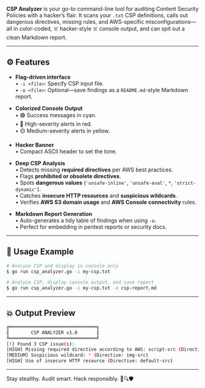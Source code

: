 
**CSP Analyzer** is your go-to command-line tool for auditing Content Security Policies with a hacker’s flair. It scans your `.txt` CSP definitions, calls out dangerous directives, missing rules, and AWS-specific misconfigurations—all in color-coded, ☠️ hacker-style ☠️ console output, and can spit out a clean Markdown report.

---

## ⚙️ Features

- **Flag-driven interface**  
  • `-i <file>`: Specify CSP input file.  
  • `-o <file>`: Optional—save findings as a `README.md`-style Markdown report.

- **Colorized Console Output**  
  • 🟢 Success messages in cyan.  
  • 🔴 High-severity alerts in red.  
  • 🟡 Medium-severity alerts in yellow.

- **Hacker Banner**  
  • Compact ASCII header to set the tone.

- **Deep CSP Analysis**  
  • Detects missing **required directives** per AWS best practices.  
  • Flags **prohibited or obsolete directives**.  
  • Spots **dangerous values** (`'unsafe-inline'`, `'unsafe-eval'`, `*`, `'strict-dynamic'`).  
  • Catches **insecure HTTP resources** and **suspicious wildcards**.  
  • Verifies **AWS S3 domain usage** and **AWS Console connectivity** rules.

- **Markdown Report Generation**  
  • Auto-generates a tidy table of findings when using `-o`.  
  • Perfect for embedding in pentest reports or security docs.

---

## 🚀 Usage Example

```bash
# Analyze CSP and display in console only
$ go run csp_analyzer.go -i my-csp.txt

# Analyze CSP, display console output, and save report
$ go run csp_analyzer.go -i my-csp.txt -o csp-report.md
```

---

## 💥 Output Preview

```bash
╔════════════════════════════════╗
║        CSP ANALYZER v1.0       ║
╚════════════════════════════════╝
[!] Found 3 CSP issue(s):
[HIGH] Missing required directive according to AWS: script-src (Directive: script-src)
[MEDIUM] Suspicious wildcard: * (Directive: img-src)
[HIGH] Use of insecure HTTP resource (Directive: default-src)
```

---

Stay stealthy. Audit smart. Hack responsibly. 🖤🔍🛡️